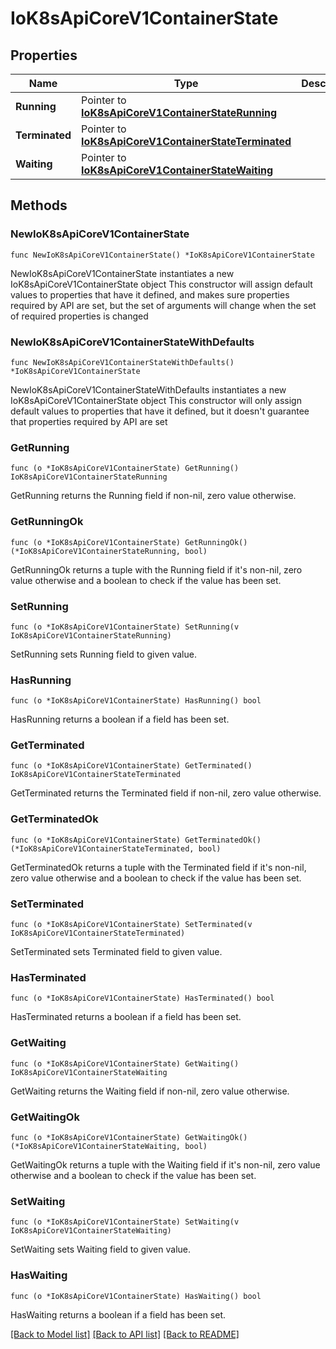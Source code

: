 # IoK8sApiCoreV1ContainerState

## Properties

Name | Type | Description | Notes
------------ | ------------- | ------------- | -------------
**Running** | Pointer to [**IoK8sApiCoreV1ContainerStateRunning**](IoK8sApiCoreV1ContainerStateRunning.md) |  | [optional] 
**Terminated** | Pointer to [**IoK8sApiCoreV1ContainerStateTerminated**](IoK8sApiCoreV1ContainerStateTerminated.md) |  | [optional] 
**Waiting** | Pointer to [**IoK8sApiCoreV1ContainerStateWaiting**](IoK8sApiCoreV1ContainerStateWaiting.md) |  | [optional] 

## Methods

### NewIoK8sApiCoreV1ContainerState

`func NewIoK8sApiCoreV1ContainerState() *IoK8sApiCoreV1ContainerState`

NewIoK8sApiCoreV1ContainerState instantiates a new IoK8sApiCoreV1ContainerState object
This constructor will assign default values to properties that have it defined,
and makes sure properties required by API are set, but the set of arguments
will change when the set of required properties is changed

### NewIoK8sApiCoreV1ContainerStateWithDefaults

`func NewIoK8sApiCoreV1ContainerStateWithDefaults() *IoK8sApiCoreV1ContainerState`

NewIoK8sApiCoreV1ContainerStateWithDefaults instantiates a new IoK8sApiCoreV1ContainerState object
This constructor will only assign default values to properties that have it defined,
but it doesn't guarantee that properties required by API are set

### GetRunning

`func (o *IoK8sApiCoreV1ContainerState) GetRunning() IoK8sApiCoreV1ContainerStateRunning`

GetRunning returns the Running field if non-nil, zero value otherwise.

### GetRunningOk

`func (o *IoK8sApiCoreV1ContainerState) GetRunningOk() (*IoK8sApiCoreV1ContainerStateRunning, bool)`

GetRunningOk returns a tuple with the Running field if it's non-nil, zero value otherwise
and a boolean to check if the value has been set.

### SetRunning

`func (o *IoK8sApiCoreV1ContainerState) SetRunning(v IoK8sApiCoreV1ContainerStateRunning)`

SetRunning sets Running field to given value.

### HasRunning

`func (o *IoK8sApiCoreV1ContainerState) HasRunning() bool`

HasRunning returns a boolean if a field has been set.

### GetTerminated

`func (o *IoK8sApiCoreV1ContainerState) GetTerminated() IoK8sApiCoreV1ContainerStateTerminated`

GetTerminated returns the Terminated field if non-nil, zero value otherwise.

### GetTerminatedOk

`func (o *IoK8sApiCoreV1ContainerState) GetTerminatedOk() (*IoK8sApiCoreV1ContainerStateTerminated, bool)`

GetTerminatedOk returns a tuple with the Terminated field if it's non-nil, zero value otherwise
and a boolean to check if the value has been set.

### SetTerminated

`func (o *IoK8sApiCoreV1ContainerState) SetTerminated(v IoK8sApiCoreV1ContainerStateTerminated)`

SetTerminated sets Terminated field to given value.

### HasTerminated

`func (o *IoK8sApiCoreV1ContainerState) HasTerminated() bool`

HasTerminated returns a boolean if a field has been set.

### GetWaiting

`func (o *IoK8sApiCoreV1ContainerState) GetWaiting() IoK8sApiCoreV1ContainerStateWaiting`

GetWaiting returns the Waiting field if non-nil, zero value otherwise.

### GetWaitingOk

`func (o *IoK8sApiCoreV1ContainerState) GetWaitingOk() (*IoK8sApiCoreV1ContainerStateWaiting, bool)`

GetWaitingOk returns a tuple with the Waiting field if it's non-nil, zero value otherwise
and a boolean to check if the value has been set.

### SetWaiting

`func (o *IoK8sApiCoreV1ContainerState) SetWaiting(v IoK8sApiCoreV1ContainerStateWaiting)`

SetWaiting sets Waiting field to given value.

### HasWaiting

`func (o *IoK8sApiCoreV1ContainerState) HasWaiting() bool`

HasWaiting returns a boolean if a field has been set.


[[Back to Model list]](../README.md#documentation-for-models) [[Back to API list]](../README.md#documentation-for-api-endpoints) [[Back to README]](../README.md)


